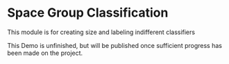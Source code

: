 # Space Group Classification

This module is for creating size and labeling indifferent classifiers

This Demo is unfinished, but will be published once sufficient progress has been made on the project.
